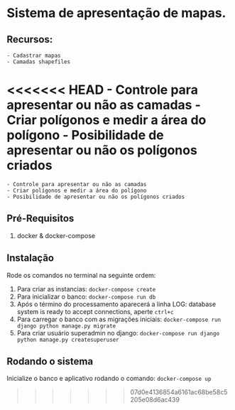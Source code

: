 # Sistema de apresentação de mapas. 

## Recursos: 
    - Cadastrar mapas
    - Camadas shapefiles
<<<<<<< HEAD
    - Controle para apresentar ou não as camadas
    - Criar polígonos e medir a área do polígono
    - Posibilidade de apresentar ou não os polígonos criados
=======
    - Controle para apresentar ou não as camadas
    - Criar polígonos e medir a área do polígono
    - Posibilidade de apresentar ou não os polígonos criados

Pré-Requisitos
---
1. docker & docker-compose

Instalação
---
Rode os comandos no terminal na seguinte ordem:
1. Para criar as instancias: `docker-compose create`
2. Para inicializar o banco: `docker-compose run db`
3. Após o término do processamento aparecerá a linha LOG:  database system is ready to accept connections, aperte `ctrl+c`
4. Para carregar o banco com as migrações iniciais: `docker-compose run django python manage.py migrate`
5. Para criar usuário superadmin no django: `docker-compose run django python manage.py createsuperuser`

Rodando o sistema
---
Inicialize o banco e aplicativo rodando o comando: `docker-compose up`
>>>>>>> 07d0e4136854a6161ac68be58c5205e08d6ac439
